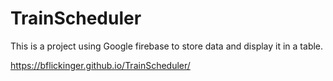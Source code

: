 # TrainScheduler

This is a project using Google firebase to store data and display it in a table.

https://bflickinger.github.io/TrainScheduler/
